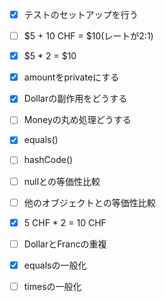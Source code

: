 - [x] テストのセットアップを行う

- [ ] $5 + 10 CHF = $10(レートが2:1)
- [x] $5 * 2 = $10
- [x] amountをprivateにする
- [x] Dollarの副作用をどうする
- [ ] Moneyの丸め処理どうする
- [x] equals()
- [ ] hashCode()
- [ ] nullとの等価性比較
- [ ] 他のオブジェクトとの等価性比較
- [x] 5 CHF * 2 = 10 CHF
- [ ] DollarとFrancの重複
- [x] equalsの一般化
- [ ] timesの一般化
